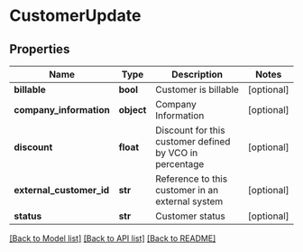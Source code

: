 # CustomerUpdate

## Properties
Name | Type | Description | Notes
------------ | ------------- | ------------- | -------------
**billable** | **bool** | Customer is billable | [optional] 
**company_information** | **object** | Company Information | [optional] 
**discount** | **float** | Discount for this customer defined by VCO in percentage | [optional] 
**external_customer_id** | **str** | Reference to this customer in an external system | [optional] 
**status** | **str** | Customer status | [optional] 

[[Back to Model list]](../README.md#documentation-for-models) [[Back to API list]](../README.md#documentation-for-api-endpoints) [[Back to README]](../README.md)


